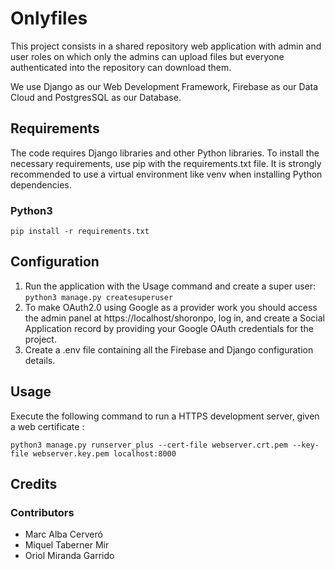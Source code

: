 # Onlyfiles

This project consists in a shared repository web application with admin and user roles on which only the admins can upload files but everyone authenticated into the repository can download them. 

We use Django as our Web Development Framework, Firebase as our Data Cloud and PostgresSQL as our Database.


## Requirements

The code requires Django libraries and other Python libraries. To install the necessary requirements, use pip with the requirements.txt file. It is strongly recommended to use a virtual environment like venv when installing Python dependencies.

### Python3
`pip install -r requirements.txt`

## Configuration

1. Run the application with the Usage command and create a super user: `python3 manage.py createsuperuser`
2. To make OAuth2.0 using Google as a provider work you should access the admin panel at https://localhost/shoronpo, log in, and create a Social Application record by providing your Google OAuth credentials for the project.
3. Create a .env file containing all the Firebase and Django configuration details.

## Usage

Execute the following command to run a HTTPS development server, given a web certificate :

`python3 manage.py runserver_plus --cert-file webserver.crt.pem --key-file webserver.key.pem localhost:8000`

## Credits

### Contributors

* Marc Alba Cerveró
* Miquel Taberner Mir
* Oriol Miranda Garrido
